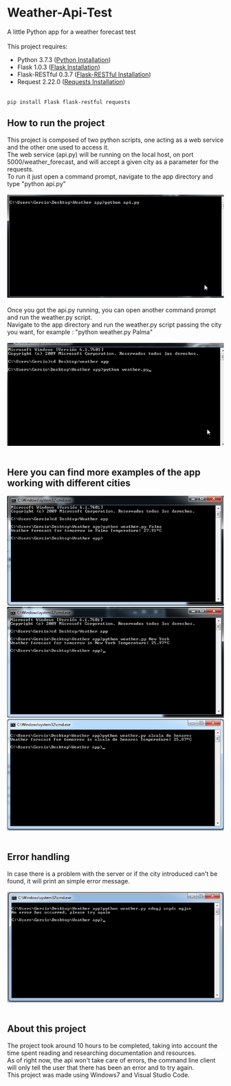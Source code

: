 # Weather-Api-Test
A little Python app for a weather forecast test</br>
</br>
This project requires:
- Python 3.7.3 ([Python Installation](https://www.python.org/downloads/))
- Flask 1.0.3 ([Flask Installation](http://flask.pocoo.org/docs/1.0/installation/#install-flask))
- Flask-RESTful 0.3.7 ([Flask-RESTful Installation](https://flask-restful.readthedocs.io/en/0.3.5/installation.html))
- Request 2.22.0 ([Requests Installation](https://2.python-requests.org/en/master/user/install/#install))</br>

```

pip install Flask flask-restful requests
```

## How to run the project</br>
This project is composed of two python scripts, one acting as a web service and the other one used to access it.</br>
The web service (api.py) will be running on the local host, on port 5000/weather_forecast, and will accept a given city as a parameter for the requests.</br>
To run it just open a command prompt, navigate to the app directory and type "python api.py"</br>
</br>
![alt-text](https://github.com/SergioGnz/Weather-Api-Test/blob/master/Docu/Resources/Gif%20Api.gif)</br>
</br>
Once you got the api.py running, you can open another command prompt and run the weather.py script.</br>
Navigate to the app directory and run the weather.py script passing the city you want, for example : "python weather.py Palma"</br>
</br>
![alt-text](https://github.com/SergioGnz/Weather-Api-Test/blob/master/Docu/Resources/Gif%20App.gif)</br>
</br>

## Here you can find more examples of the app working with different cities</br>
![alt-text](https://github.com/SergioGnz/Weather-Api-Test/blob/master/Docu/Resources/1%20word.png)</br>
![alt-text](https://github.com/SergioGnz/Weather-Api-Test/blob/master/Docu/Resources/2%20word.png)</br>
![alt-text](https://github.com/SergioGnz/Weather-Api-Test/blob/master/Docu/Resources/3%20word.png)</br>
</br>

## Error handling</br>
In case there is a problem with the server or if the city introduced can't be found, it will print an simple error message.</br>
</br>
![alt-text](https://github.com/SergioGnz/Weather-Api-Test/blob/master/Docu/Resources/Error.png)</br>
</br>

## About this project</br>
The project took around 10 hours to be completed, taking into account the time spent reading and researching documentation and resources.</br>
As of right now, the api won't take care of errors, the command line client will only tell the user that there has been an error and to  try again.</br>
This project was made using Windows7 and Visual Studio Code.
